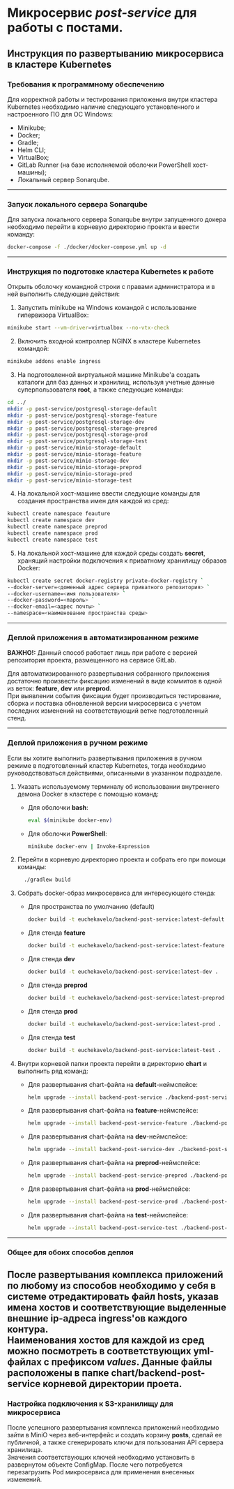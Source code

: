 # Микросервис ***post-service*** для работы с постами.

## Инструкция по развертыванию микросервиса в кластере Kubernetes

### Требования к программному обеспечению
Для корректной работы и тестирования приложения внутри кластера Kubernetes необходимо наличие следующего установленного
и настроенного ПО
для ОС Windows:
* Minikube;
* Docker;
* Gradle;
* Helm CLI;
* VirtualBox;
* GitLab Runner (на базе исполняемой оболочки PowerShell хост-машины);
* Локальный сервер Sonarqube.

---
### Запуск локального сервера Sonarqube
Для запуска локального сервера Sonarqube внутри запущенного докера необходимо перейти в корневую директорию проекта и
ввести команду:
```bash
docker-compose -f ./docker/docker-compose.yml up -d
```

---


### Инструкция по подготовке кластера Kubernetes к работе
Открыть оболочку командной строки с правами администратора и в ней выполнить следующие действия:
1.  Запустить minikube на Windows командой с использование гипервизора VirtualBox:
```bash
minikube start --vm-driver=virtualbox --no-vtx-check
```

2. Включить входной контроллер NGINX в кластере Kubernetes командой:
```bash
minikube addons enable ingress
```

3. На подготовленной виртуальной машине Minikube'а создать каталоги для баз данных и хранилищ, используя учетные данные
   суперпользователя **root**, а также следующие команды:
```bash
cd ../
mkdir -p post-service/postgresql-storage-default
mkdir -p post-service/postgresql-storage-feature
mkdir -p post-service/postgresql-storage-dev
mkdir -p post-service/postgresql-storage-preprod
mkdir -p post-service/postgresql-storage-prod
mkdir -p post-service/postgresql-storage-test
mkdir -p post-service/minio-storage-default
mkdir -p post-service/minio-storage-feature
mkdir -p post-service/minio-storage-dev
mkdir -p post-service/minio-storage-preprod
mkdir -p post-service/minio-storage-prod
mkdir -p post-service/minio-storage-test
```

4. На локальной хост-машине ввести следующие команды для создания пространства имен для каждой из сред:
```bash
kubectl create namespace feauture
kubectl create namespace dev
kubectl create namespace preprod
kubectl create namespace prod
kubectl create namespace test
```

5. На локальной хост-машине для каждой среды создать **secret**, хранящий настройки подключения к приватному хранилищу
   образов Docker:
```bash
kubectl create secret docker-registry private-docker-registry `
--docker-server=<доменный адрес сервера приватного репозитория> `
--docker-username=<имя пользователя> `
--docker-password=<пароль> `
--docker-email=<адрес почты> `
--namespace=<наименование пространства среды>
```

---


### Деплой приложения в автоматизированном режиме
**ВАЖНО!:** Данный способ работает лишь при работе с версией репозитория проекта, размещенного на сервисе GitLab.<br>

Для автоматизированного развертывания собранного приложения достаточно произвести фиксацию изменений в виде коммитов в одной
из веток: **feature**, **dev** или **preprod**.<br>
При выявлении события фиксации будет производиться тестирование, сборка и поставка обновленной версии микросервиса  с
учетом последних изменений на соответствующий ветке подготовленный стенд.

---

### Деплой приложения в ручном режиме
Если вы хотите выполнить развертывания приложения в ручном режиме в подготовленный кластер Kubernetes, тогда необходимо
руководствоваться действиями, описанными в указанном подразделе.
1. Указать используемому терминалу об использовании внутреннего демона Docker в кластере с помощью команд:
    - Для оболочки **bash**:
       ```bash
       eval $(minikube docker-env)
       ```
    - Для оболочки **PowerShell**:
       ```bash
       minikube docker-env | Invoke-Expression
       ```

2. Перейти в корневую директорию проекта и собрать его при помощи команды:
    ```bash
      ./gradlew build
    ```   

3. Собрать docker-образ микросервиса для интересующего стенда:
    - Для пространства по умолчанию (default)
      ```bash
      docker build -t euchekavelo/backend-post-service:latest-default .
      ```
    - Для стенда **feature**
      ```bash
      docker build -t euchekavelo/backend-post-service:latest-feature .
      ```
    - Для стенда **dev**
      ```bash
      docker build -t euchekavelo/backend-post-service:latest-dev .
      ```
    - Для стенда **preprod**
      ```bash
      docker build -t euchekavelo/backend-post-service:latest-preprod .
      ```    
   - Для стенда **prod**
     ```bash
     docker build -t euchekavelo/backend-post-service:latest-prod .
     ```  
   - Для стенда **test**
     ```bash
     docker build -t euchekavelo/backend-post-service:latest-test .
     ```

4. Внутри корневой папки проекта перейти в директорию **chart** и выполнить ряд команд:
    - Для развертывания chart-файла на **default**-неймспейсе:
         ```bash
         helm upgrade --install backend-post-service ./backend-post-service
         ```
    - Для развертывания chart-файла на **feature**-неймспейсе:
         ```bash
         helm upgrade --install backend-post-service-feature ./backend-post-service -f ./backend-post-service/values-feature.yml
         ```
    - Для развертывания chart-файла на **dev**-неймспейсе:
         ```bash
         helm upgrade --install backend-post-service-dev ./backend-post-service -f ./backend-post-service/values-dev.yml
         ```
    - Для развертывания chart-файла на **preprod**-неймспейсе:
         ```bash
         helm upgrade --install backend-post-service-preprod ./backend-post-service -f ./backend-post-service/values-preprod.yml
         ```
   - Для развертывания chart-файла на **prod**-неймспейсе:
        ```bash
        helm upgrade --install backend-post-service-prod ./backend-post-service -f ./backend-post-service/values-prod.yml
        ```
   - Для развертывания chart-файла на **test**-неймспейсе:
        ```bash
        helm upgrade --install backend-post-service-test ./backend-post-service -f ./backend-post-service/values-test.yml
        ```
---


### Общее для обоих способов деплоя
После развертывания комплекса приложений по любому из способов необходимо у себя 
в системе отредактировать файл **hosts**, указав имена хостов и соответствующие выделенные внешние
ip-адреса ingress'ов каждого контура.
<br>Наименования хостов для каждой из сред можно посмотреть в соответствующих yml-файлах с префиксом ***values***. 
Данные файлы расположены в папке **chart/backend-post-service** корневой директории проета.
---


### Настройка подключения к S3-хранилищу для микросервиса
После успешного развертывания комплекса приложений необходимо зайти в MiniO через веб-интерфейс и создать корзину **posts**, 
сделай ее публичной, а также сгенерировать ключи для пользования API сервера хранилища.
<br>Значения соответствующих ключей необходимо установить в развернутом объекте ConfigMap. После чего потребуется 
перезагрузить Pod микросервиса для применения внесенных изменений.